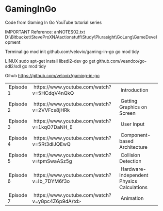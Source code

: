 # GamingInGo
Code from Gaming In Go YouTube tutorial series

<table>
  <tr>
    <td>&nbsp;Episode 1</td>
    <td>&nbsp;https://www.youtube.com/watch?v=5HCdqV4nQkQ</td>
    <td>&nbsp;Introduction</td>
  </tr>
  <tr>
    <td>&nbsp;Episode 2</td>
    <td>&nbsp;https://www.youtube.com/watch?v=2VVFcs8jHRk</td>
    <td>&nbsp;Getting Graphics on Screen</td>
  </tr>
  <tr>
    <td>&nbsp;Episode 3</td>
    <td>&nbsp;https://www.youtube.com/watch?v=1kqO7DaNH_E</td>
    <td>&nbsp;User Input</td>
  </tr>
  <tr>
    <td>&nbsp;Episode 4</td>
    <td>&nbsp;https://www.youtube.com/watch?v=5Rt3dIJQEwQ</td>
    <td>&nbsp;Component-based Architecture</td>
  </tr>
  <tr>
    <td>&nbsp;Episode 5</td>
    <td>&nbsp;https://www.youtube.com/watch?v=tpmSwaASz5g</td>
    <td>&nbsp;Collision Detection</td>
  </tr>
  <tr>
    <td>&nbsp;Episode 6</td>
    <td>&nbsp;https://www.youtube.com/watch?v=Ib_7DYM6f3o</td>
    <td>&nbsp;Hardware-Independent Physics Calculations</td>
  </tr>
  <tr>
    <td>&nbsp;Episode 7</td>
    <td>&nbsp;https://www.youtube.com/watch?v=y8pc4Z6p9dA/td>
    <td>&nbsp;Animation</td>
  </tr>
  


IMPORTANT
Reference:
anNOTES02.txt
D:\Bitbucket\SteveProXNA\actionstuff\Study\Plurasight\GoLang\GameDevelopment

Terminal
go mod init github.com/velovix/gaming-in-go
go mod tidy

LINUX
sudo apt-get install libsdl2-dev
go get github.com/veandco/go-sdl2/sdl
go mod tidy

Gihub
https://github.com/velovix/gaming-in-go

